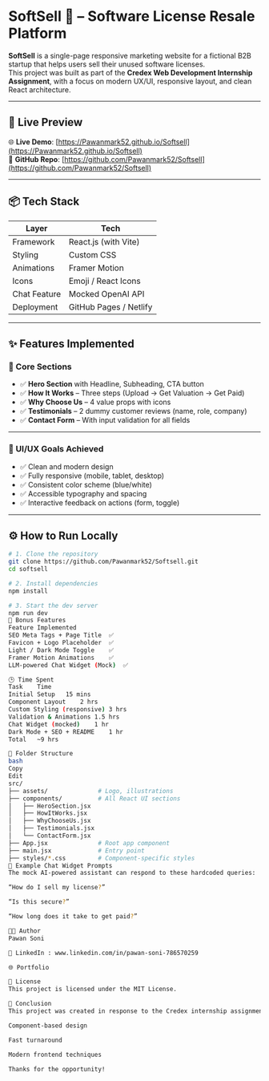 # SoftSell 🧾 – Software License Resale Platform

**SoftSell** is a single-page responsive marketing website for a fictional B2B startup that helps users sell their unused software licenses.  
This project was built as part of the **Credex Web Development Internship Assignment**, with a focus on modern UX/UI, responsive layout, and clean React architecture.

---

## 🚀 Live Preview

🌐 **Live Demo**: [https://Pawanmark52.github.io/Softsell](https://Pawanmark52.github.io/Softsell)  
📂 **GitHub Repo**: [https://github.com/Pawanmark52/Softsell](https://github.com/Pawanmark52/Softsell)

---

## 📦 Tech Stack

| Layer        | Tech                   |
| ------------ | ---------------------- |
| Framework    | React.js (with Vite)   |
| Styling      | Custom CSS             |
| Animations   | Framer Motion          |
| Icons        | Emoji / React Icons    |
| Chat Feature | Mocked OpenAI API      |
| Deployment   | GitHub Pages / Netlify |

---

## ✨ Features Implemented

### 🧱 Core Sections

- ✅ **Hero Section** with Headline, Subheading, CTA button
- ✅ **How It Works** – Three steps (Upload → Get Valuation → Get Paid)
- ✅ **Why Choose Us** – 4 value props with icons
- ✅ **Testimonials** – 2 dummy customer reviews (name, role, company)
- ✅ **Contact Form** – With input validation for all fields

---

### 🎨 UI/UX Goals Achieved

- ✅ Clean and modern design
- ✅ Fully responsive (mobile, tablet, desktop)
- ✅ Consistent color scheme (blue/white)
- ✅ Accessible typography and spacing
- ✅ Interactive feedback on actions (form, toggle)

---

## ⚙️ How to Run Locally

```bash
# 1. Clone the repository
git clone https://github.com/Pawanmark52/Softsell.git
cd softsell

# 2. Install dependencies
npm install

# 3. Start the dev server
npm run dev
🧠 Bonus Features
Feature	Implemented
SEO Meta Tags + Page Title	✅
Favicon + Logo Placeholder	✅
Light / Dark Mode Toggle	✅
Framer Motion Animations	✅
LLM-powered Chat Widget (Mock)	✅

🕒 Time Spent
Task	Time
Initial Setup	15 mins
Component Layout	2 hrs
Custom Styling (responsive)	3 hrs
Validation & Animations	1.5 hrs
Chat Widget (mocked)	1 hr
Dark Mode + SEO + README	1 hr
Total	~9 hrs

📂 Folder Structure
bash
Copy
Edit
src/
├── assets/              # Logo, illustrations
├── components/          # All React UI sections
│   ├── HeroSection.jsx
│   ├── HowItWorks.jsx
│   ├── WhyChooseUs.jsx
│   ├── Testimonials.jsx
│   └── ContactForm.jsx
├── App.jsx              # Root app component
├── main.jsx             # Entry point
├── styles/*.css         # Component-specific styles
💬 Example Chat Widget Prompts
The mock AI-powered assistant can respond to these hardcoded queries:

“How do I sell my license?”

“Is this secure?”

“How long does it take to get paid?”

👨‍💻 Author
Pawan Soni

🔗 LinkedIn : www.linkedin.com/in/pawan-soni-786570259

🌐 Portfolio

📄 License
This project is licensed under the MIT License.

🏁 Conclusion
This project was created in response to the Credex internship assignment, with an emphasis on:

Component-based design

Fast turnaround

Modern frontend techniques

Thanks for the opportunity!
```
